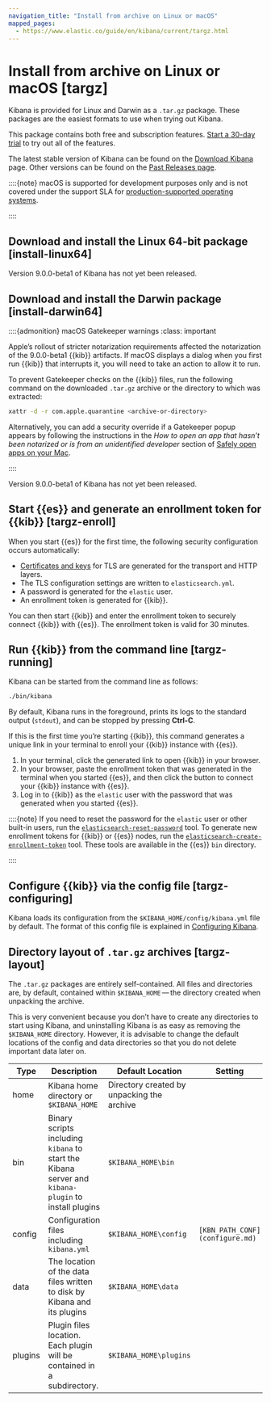 ```yaml
---
navigation_title: "Install from archive on Linux or macOS"
mapped_pages:
  - https://www.elastic.co/guide/en/kibana/current/targz.html
---
```




# Install from archive on Linux or macOS [targz]


Kibana is provided for Linux and Darwin as a `.tar.gz` package. These packages are the easiest formats to use when trying out Kibana.

This package contains both free and subscription features. [Start a 30-day trial](../../license/manage-your-license-in-self-managed-cluster.md) to try out all of the features.

The latest stable version of Kibana can be found on the [Download Kibana](https://elastic.co/downloads/kibana) page. Other versions can be found on the [Past Releases page](https://elastic.co/downloads/past-releases).

::::{note}
macOS is supported for development purposes only and is not covered under the support SLA for [production-supported operating systems](https://www.elastic.co/support/matrix#kibana).

::::


## Download and install the Linux 64-bit package [install-linux64]

Version 9.0.0-beta1 of Kibana has not yet been released.


## Download and install the Darwin package [install-darwin64]

::::{admonition} macOS Gatekeeper warnings
:class: important

Apple’s rollout of stricter notarization requirements affected the notarization of the 9.0.0-beta1 {{kib}} artifacts. If macOS displays a dialog when you first run {{kib}} that interrupts it, you will need to take an action to allow it to run.

To prevent Gatekeeper checks on the {{kib}} files, run the following command on the downloaded `.tar.gz` archive or the directory to which was extracted:

```sh
xattr -d -r com.apple.quarantine <archive-or-directory>
```

Alternatively, you can add a security override if a Gatekeeper popup appears by following the instructions in the *How to open an app that hasn’t been notarized or is from an unidentified developer* section of [Safely open apps on your Mac](https://support.apple.com/en-us/HT202491).

::::


Version 9.0.0-beta1 of Kibana has not yet been released.


## Start {{es}} and generate an enrollment token for {{kib}} [targz-enroll]


When you start {{es}} for the first time, the following security configuration occurs automatically:

* [Certificates and keys](installing-elasticsearch.md#stack-security-certificates) for TLS are generated for the transport and HTTP layers.
* The TLS configuration settings are written to `elasticsearch.yml`.
* A password is generated for the `elastic` user.
* An enrollment token is generated for {{kib}}.

You can then start {{kib}} and enter the enrollment token to securely connect {{kib}} with {{es}}. The enrollment token is valid for 30 minutes.


## Run {{kib}} from the command line [targz-running]

Kibana can be started from the command line as follows:

```sh
./bin/kibana
```

By default, Kibana runs in the foreground, prints its logs to the standard output (`stdout`), and can be stopped by pressing **Ctrl-C**.

If this is the first time you’re starting {{kib}}, this command generates a unique link in your terminal to enroll your {{kib}} instance with {{es}}.

1. In your terminal, click the generated link to open {{kib}} in your browser.
2. In your browser, paste the enrollment token that was generated in the terminal when you started {{es}}, and then click the button to connect your {{kib}} instance with {{es}}.
3. Log in to {{kib}} as the `elastic` user with the password that was generated when you started {{es}}.

::::{note}
If you need to reset the password for the `elastic` user or other built-in users, run the [`elasticsearch-reset-password`](elasticsearch://reference/elasticsearch/command-line-tools/reset-password.md) tool. To generate new enrollment tokens for {{kib}} or {{es}} nodes, run the [`elasticsearch-create-enrollment-token`](elasticsearch://reference/elasticsearch/command-line-tools/create-enrollment-token.md) tool. These tools are available in the {{es}} `bin` directory.

::::



## Configure {{kib}} via the config file [targz-configuring]

Kibana loads its configuration from the `$KIBANA_HOME/config/kibana.yml` file by default.  The format of this config file is explained in [Configuring Kibana](configure.md).


## Directory layout of `.tar.gz` archives [targz-layout]

The `.tar.gz` packages are entirely self-contained. All files and directories are, by default, contained within `$KIBANA_HOME` — the directory created when unpacking the archive.

This is very convenient because you don’t have to create any directories to start using Kibana, and uninstalling Kibana is as easy as removing the `$KIBANA_HOME` directory.  However, it is advisable to change the default locations of the config and data directories so that you do not delete important data later on.

| Type | Description | Default Location | Setting |
| --- | --- | --- | --- |
| home | Kibana home directory or `$KIBANA_HOME` | Directory created by unpacking the archive |  |
| bin | Binary scripts including `kibana` to start the Kibana server    and `kibana-plugin` to install plugins | `$KIBANA_HOME\bin` |  |
| config | Configuration files including `kibana.yml` | `$KIBANA_HOME\config` | `[KBN_PATH_CONF](configure.md)` |
| data | The location of the data files written to disk by Kibana and its plugins | `$KIBANA_HOME\data` |  |
| plugins | Plugin files location. Each plugin will be contained in a subdirectory. | `$KIBANA_HOME\plugins` |  |
